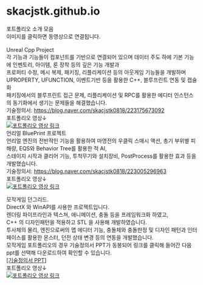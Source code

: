 # skacjstk.github.io
포트폴리오 소개 모음<br/>이미지를 클릭하면 동영상으로 연결됩니다.<br/>
<br/>Unreal Cpp Project
<br/>각 기능과 기능들이 컴포넌트를 기반으로 연결되어 있으며 데이터 주도 하에 기본 기능에 인벤토리, 아이템, 룬 장착 등의 깊은 기능 개발과
<br/>프로퍼티 수정, 메시 복제, 패키징, 리플리케이션 등의 아웃게임 기능들을 개발하며
<br/>UPROPERTY, UFUNCTION, 이벤트기반 등을 활용한 C++, 블루프린트 연동 및 캡슐화
<br/>패키징에서의 블루프린트 접근 문제, 리플리케이션 및 RPC를 활용한 에디터 인스턴스의 동기화에서 생기는 문제들을 해결했습니다.
<br/> 기술정의서: https://blog.naver.com/skacjstk0818/223175673092
<br/>포트폴리오 영상↓<br/>
[![포트폴리오 영상 링크 ](http://img.youtube.com/vi/C5pPKTdSKO4/0.jpg)](https://youtu.be/C5pPKTdSKO4)
<br/>언리얼 BluePrint 프로젝트
<br/>언리얼 엔진의 전반적인 기능을 활용하여 마영전의 우클릭 스매시 액션, 총기 부위별 피해량, EQS와 Behavior Tree를 활용한 적 AI, 
<br/>스테이지 시작과 클리어 기능, 투척무기와 설치장비, PostProcess를 활용한 효과 등을 개발했습니다.
<br/>기술정의서: https://blog.naver.com/skacjstk0818/223005296963 
<br/>포트폴리오 영상↓<br/>
[![포트폴리오 영상 링크 ](http://img.youtube.com/vi/To1N44rUz6Q/0.jpg)](https://youtu.be/To1N44rUz6Q=0s)

모작게임 던그리드. 
<br/>DirectX 와 WinAPI를 사용한 프로젝트입니다.
<br/>렌더링 파이프라인과 텍스쳐, 애니메이션, 충돌 등을 프레임워크화 하였고, 
<br/>C++ 의 디자인패턴을 적용하고 STL 을 사용해 개발하였습니다.
<br/>투사체의 물리, 엔진으로써의 맵 에디터 기능, 충돌체와 충돌판정 및 디자인 패턴과 인터페이스를 활용한 몬스터, 던전 상태 변경 등의 연동을 개발했습니다.
<br/> 모작게임 포트폴리오의 경우 기술정의서 PPT가 동봉되어 링크를 클릭해 들어간 다음 ppt를 선택해 다운로드하여 확인할 수 있습니다.<br/>
[[기술정의서 PPT]](https://github.com/skacjstk/skacjstk.github.io/blob/main/%EB%82%A8%EC%84%9D%EC%9B%90%20%EB%8D%98%EA%B7%B8%EB%A6%AC%EB%93%9C%EB%AA%A8%EC%9E%91%20%ED%8F%AC%ED%8A%B8%ED%8F%B4%EB%A6%AC%EC%98%A4.pptx)
<br/>포트폴리오 영상↓<br/>
[![포트폴리오 영상 링크 ](http://img.youtube.com/vi/O2tDupY5eEk/0.jpg)](https://youtu.be/O2tDupY5eEk)


